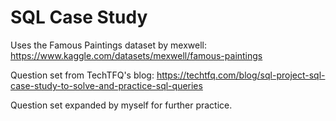 
# SQL Case Study

Uses the Famous Paintings dataset by mexwell: https://www.kaggle.com/datasets/mexwell/famous-paintings

Question set from TechTFQ's blog: https://techtfq.com/blog/sql-project-sql-case-study-to-solve-and-practice-sql-queries

Question set expanded by myself for further practice.
